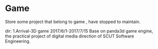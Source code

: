 # Game
Store  some  project  that belong to game , have stopped to maintain.

dir:
1.Arrival-3D game    2017/6/1-2017/7/15
Base on panda3d game engine, the practical project of digital media direction of SCUT Software Engineering.
